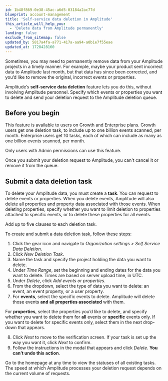 ```yaml
---
id: 1b48f869-0e38-45ac-a6d5-03184a2ac77d
blueprint: account-management
title: 'Self-service data deletion in Amplitude'
this_article_will_help_you:
  - 'Delete data from Amplitude permanently'
landing: false
exclude_from_sitemap: false
updated_by: 5817a4fa-a771-417a-aa94-a0b1e7f55eae
updated_at: 1728428160
---
```

Sometimes, you may need to permanently remove data from your Amplitude projects in a timely manner. For example, maybe your product sent incorrect data to Amplitude last month, but that data has since been corrected, and you’d like to remove the original, incorrect events or properties.

Amplitude’s **self-service data deletion** feature lets you do this, without involving Amplitude personnel. Specify which events or properties you want to delete and send your deletion request to the Amplitude deletion queue.

## Before you begin

This feature is available to users on Growth and Enterprise plans. Growth users get one deletion task, to include up to one billion events scanned, per month. Enterprise users get 10 tasks, each of which can include as many as one billion events scanned, per month.

Only users with Admin permissions can use this feature.

Once you submit your deletion request to Amplitude, you can't cancel it or remove it from the queue.

## Submit a data deletion task

To delete your Amplitude data, you must create a **task**. You can request to delete events or properties. When you delete events, Amplitude will also delete all properties and property data associated with those events. When deleting properties, specify whether you want to limit deletion to properties attached to specific events, or to delete these properties for all events.

Add up to five clauses to each deletion task.

To create and submit a data deletion task, follow these steps:

1. Click the gear icon and navigate to *Organization settings > Self Service Data Deletion*.
2. Click *New Deletion Task*.
3. Name the task and specify the project holding the data you want to delete.
4. Under *Time Range*, set the beginning and ending dates for the data you want to delete. Times are based on server upload time, in UTC.
5. Under *Delete*, click *Add events or properties*.
6. From the dropdown, select the type of data you want to delete: an event, an event property, or a user property.
7. For **events**, select the specific events to delete. Amplitude will delete those events **and all properties associated** with them.

For **properties**, select the properties you’d like to delete, and specify whether you want to delete them for **all** events or **specific** events only. If you want to delete for specific events only, select them in the next drop-down that appears.

8. Click *Next* to move to the verification screen. If your task is set up the way you want it, click *Next* to confirm.
9. Follow the instructions in the modal that appears and click *Delete*. **You can’t undo this action**.

Go to the homepage at any time to view the statuses of all existing tasks. The speed at which Amplitude processes your deletion request depends on the current volume of requests.